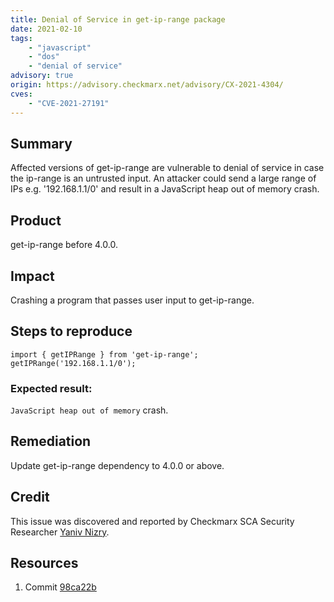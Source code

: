 ```yaml
---
title: Denial of Service in get-ip-range package
date: 2021-02-10
tags:
	- "javascript"
	- "dos"
	- "denial of service"
advisory: true
origin: https://advisory.checkmarx.net/advisory/CX-2021-4304/
cves:
	- "CVE-2021-27191"
---
```

## Summary
Affected versions of get-ip-range are vulnerable to denial of service in case the ip-range is an untrusted input. An attacker could send a large range of IPs e.g. '192.168.1.1/0' and result in a JavaScript heap out of memory crash.

## Product
get-ip-range before 4.0.0.

## Impact
Crashing a program that passes user input to get-ip-range.

## Steps to reproduce
```
import { getIPRange } from 'get-ip-range';
getIPRange('192.168.1.1/0');
```

### Expected result:
```JavaScript heap out of memory``` crash.

## Remediation
Update get-ip-range dependency to 4.0.0 or above.

## Credit
This issue was discovered and reported by Checkmarx SCA Security Researcher [Yaniv Nizry](https://www.twitter.com/ynizry).

## Resources
1. Commit [98ca22b](https://github.com/JoeScho/get-ip-range/commit/98ca22b815c77273cbab259811ab0976118e13b6)
